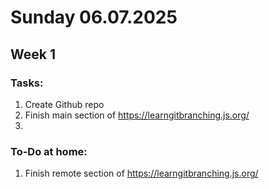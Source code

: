 # Sunday 06.07.2025
## Week 1

### Tasks:
1. Create Github repo
2. Finish main section of https://learngitbranching.js.org/
3. 


### To-Do at home:
1. Finish remote section of https://learngitbranching.js.org/ 
